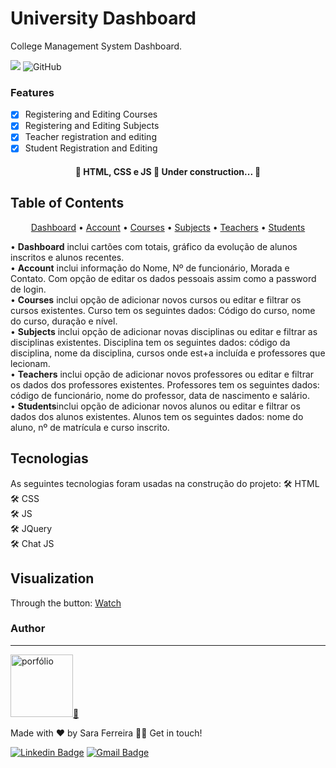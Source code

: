 # University Dashboard

College Management System Dashboard.

<img src="https://img.shields.io/static/v1?label=HTML&message=Dashboard&color=#E34F26c1&style=for-the-badge&logo=html"/>
<img alt="GitHub" src="https://img.shields.io/github/license/sarasilvaferreira/universityDashboard">

### Features

- [x] Registering and Editing Courses
- [x] Registering and Editing Subjects
- [x] Teacher registration and editing
- [x] Student Registration and Editing

<h4 align="center"> 
	🚧  HTML, CSS e JS 🚀 Under construction...  🚧
</h4>


## Table of Contents
<p align="center">
 <a href="#index">Dashboard</a> •
 <a href="#account">Account</a> • 
 <a href="#courses">Courses</a> • 
 <a href="#subjects">Subjects</a> • 
 <a href="#teachers">Teachers</a> • 
 <a href="#students">Students</a>
</p>
• <b>Dashboard</b> inclui cartões com totais, gráfico da evolução de alunos inscritos e alunos recentes.<br>
• <b>Account</b> inclui informação do Nome, Nº de funcionário, Morada e Contato. Com opção de editar os dados pessoais assim como a password de login.<br>
• <b>Courses</b> inclui opção de adicionar novos cursos ou editar e filtrar os cursos existentes. Curso tem os seguintes dados: Código do curso, nome do curso, duração e nível.<br>
• <b>Subjects</b> inclui opção de adicionar novas disciplinas ou editar e filtrar as disciplinas existentes. Disciplina tem os seguintes dados: código da disciplina, nome da disciplina, cursos onde est+a incluída e professores que lecionam.<br>
• <b>Teachers</b> inclui opção de adicionar novos professores ou editar e filtrar os dados dos professores existentes. Professores tem os seguintes dados: código de funcionário, nome do professor, data de nascimento e salário.<br>
• <b>Students</b>inclui opção de adicionar novos alunos ou editar e filtrar os dados dos alunos existentes. Alunos tem os seguintes dados: nome do aluno, nº de matrícula e curso inscrito.<br>


## Tecnologias
As seguintes tecnologias foram usadas na construção do projeto:
🛠 HTML<br>
🛠 CSS<br>
🛠 JS<br>
🛠 JQuery<br>
🛠 Chat JS<br>


## Visualization

Through the button: <a href="">Watch</a>


### Author
---

<a href="https://sara.digi2code.pt" target="_blank">
<img src='https://avataaars.io/?avatarStyle=Circle&topType=LongHairStraight&accessoriesType=Round&hairColor=BrownDark&facialHairType=Blank&clotheType=Hoodie&clotheColor=Gray01&eyeType=Default&eyebrowType=Default&mouthType=Default&skinColor=Light'width="100px;/>
 <br><br><br>
 
 
<sub><b>Sara Ferreira</b></sub></a> <a href="https://sara.digi2code.pt" title="porfólio" target="_blank">🚀</a>

Made with ❤️ by Sara Ferreira 👋🏽 Get in touch!

[![Linkedin Badge](https://img.shields.io/badge/LINKEDIN-blue)](https://www.linkedin.com/in/sarasilvaferreira/) 
[![Gmail Badge](https://img.shields.io/badge/GMAIL-blue)](mailto:sarasferreira10@gmail.com)
